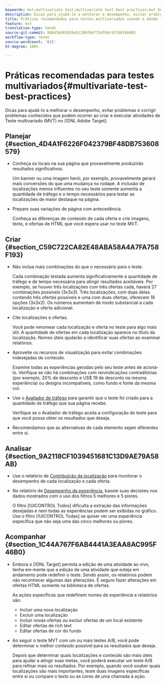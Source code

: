 ```yaml
---
keywords: mvt;multivariate test;multivariate test best practices;mvt best practices;mvt combinations;mvt reports
description: Dicas para ajudá-lo a melhorar o desempenho, evitar problemas e corrigir problemas conhecidos que podem ocorrer ao criar e executar atividades de Teste multivariado no Adobe Target.
title: Práticas recomendadas para testes multivariados usando o Adobe Target
feature: mvt
translation-type: tm+mt
source-git-commit: 968d36d65016e51290f6bf754f69c91fd8f68405
workflow-type: tm+mt
source-wordcount: '615'
ht-degree: 100%

---
```



# Práticas recomendadas para testes multivariados{#multivariate-test-best-practices}

Dicas para ajudá-lo a melhorar o desempenho, evitar problemas e corrigir problemas conhecidos que podem ocorrer ao criar e executar atividades de Teste multivariado (MVT) no [!DNL Adobe Target].

## Planejar   {#section_4D4A1F6226F042379BF48DB753608579}

* Conheça os locais na sua página que provavelmente produzirão resultados significativos.

   Um banner ou uma imagem herói, por exemplo, provavelmente gerará mais conversões do que uma mudança no rodapé. A inclusão de localizações menos influentes no seu teste somente aumenta a quantidade de tráfego e o tempo necessários para testar as localizações de maior destaque na página.
* Prepare suas variações de página com antecedência.

   Conheça as diferenças de conteúdo de cada oferta e crie imagens, texto, e ofertas de HTML que você espera usar no teste MVT.

## Criar {#section_C59C722CA82E48ABA58A4A7FA758F193}

* Não inclua mais combinações do que o necessário para o teste.

   Cada combinação testada aumenta significativamente a quantidade de tráfego e de tempo necessária para atingir resultados aceitáveis. Por exemplo, se houver três localizações com três ofertas cada, haverá 27 combinações possíveis (3x3x3). Três localizações, com duas delas contendo três ofertas possíveis e uma com duas ofertas, oferecem 18 opções (3x3x2). Os números aumentam de modo substancial a cada localização e oferta adicional.

* Cite localizações e ofertas.

   Você pode renomear cada localização e oferta no teste para algo mais útil. A quantidade de ofertas em cada localização aparece no título da localização. Nomes úteis ajudarão a identificar suas ofertas ao examinar relatórios.

* Aproveite os recursos de visualização para evitar combinações indesejadas de conteúdo.

   Examine todas as experiências geradas pelo seu teste antes de acioná-lo. Verifique se não há combinações com reivindicações contraditórias (por exemplo, 20% de desconto e US$ 19 de desconto na mesma experiência) ou designs incompatíveis, como fundo e fonte da mesma cor.

* Use o [Avaliador de tráfego](/help/c-activities/c-multivariate-testing/t-create-multivariate-test/traffic-estimator.md) para garantir que o teste foi criado para a quantidade de tráfego que sua página recebe.

   Verifique se o Avaliador de tráfego aceita a configuração do teste para que você possa obter os resultados que deseja.
* Recomendamos que as alternativas de cada elemento sejam diferentes entre si.

## Analisar   {#section_9A2118CF1039451681C13D9AE79A58AB}

* Use o relatório de [Contribuição da localização](/help/c-reports/location-contribution-report.md) para monitorar o desempenho de cada localização e cada oferta.
* No relatório de [Desempenho da experiência](/help/c-reports/experience-performance-report.md), baseie suas decisões nos dados mostrados com o uso dos filtros 5 melhores e 5 piores.

   O filtro [!UICONTROL Todos] dificulta a extração das informações desejadas e nem todas as experiências podem ser exibidas no gráfico. Use o filtro [!UICONTROL Todas] se quiser ver uma experiência específica que não seja uma das cinco melhores ou piores.

## Acompanhar   {#section_1C44A767F6AB4441A3EAA8AC995F46B0}

* Embora o [!DNL Target] permita a edição de uma atividade ao vivo, tenha em mente que a edição de uma atividade que esteja em andamento pode redefinir o teste. Sendo assim, os relatórios podem não reconhecer algumas das alterações. É seguro fazer alterações em ofertas HTML somente na biblioteca de ofertas.

   As ações específicas que redefinem nomes de experiência e relatórios são:

   * Incluir uma nova localização
   * Excluir uma localização
   * Incluir novas ofertas ou excluir ofertas de um local existente
   * Editar ofertas de rich text
   * Editar ofertas de cor do fundo

* Ao seguir o teste MVT com um ou mais testes A/B, você pode determinar o melhor conteúdo possível para os resultados que deseja.

   Depois que determinar quais localizações e conteúdo são mais úteis para ajudar a atingir suas metas, você poderá executar um teste A/B para refinar mais os resultados. Por exemplo, quando você souber quais localizações são mais importantes, teste duas imagens específicas entre si ou compare o texto ou as cores de uma chamada à ação.

